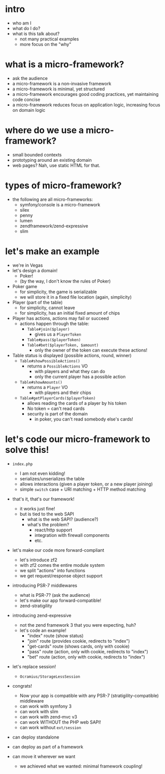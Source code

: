 # intro

 - who am I
 - what do I do?
 - what is this talk about?
    - not many practical examples
    - more focus on the "why"
    
# what is a micro-framework?

 - ask the audience
 - a micro-framework is a non-invasive framework
 - a micro-framework is minimal, yet structured
 - a micro-framework encourages good coding practices, yet maintaining code concise
 - a micro-framework reduces focus on application logic, increasing focus on domain logic
   
# where do we use a micro-framework?

 - small bounded contexts
 - prototyping around an existing domain
 - web pages? Nah, use static HTML for that.
 
# types of micro-framework?

 - the following are all micro-frameworks:
    - symfony/console is a micro-framework
    - silex
    - penny
    - lumen
    - zendframework/zend-expressive
    - slim

# let's make an example

 - we're in Vegas
 - let's design a domain!
    - Poker!
    - (by the way, I don't know the rules of Poker)
 - Poker game
    - for simplicity, the game is serializable
    - we will store it in a fixed file location (again, simplicity)
 - Player (part of the table)
    - for simplicity, cannot leave
    - for simplicity, has an initial fixed amount of chips
 - Player has actions, actions may fail or succeed
    - actions happen through the table:
       - `Table#join($player)`
          - gives us a `PlayerToken`
       - `Table#pass($playerToken)`
       - `Table#bet($playerToken, $amount)`
          - only the owner of the token can execute these actions!
 - Table status is displayed (possible actions, round, winner)
    - `Table#showPossibleActions()`
       - returns a `PossibleActions` VO
          - with players and what they can do
          - only the current player has a possible action
    - `Table#showAmounts()`
       - returns a `Player` VO
          - with players and their chips
    - `Table#getPlayerCards($playerToken)`
       - allows reading the cards of a player by his token
       - No token = can't read cards
       - security is part of the domain
          - in poker, you can't read somebody else's cards!

# let's code our micro-framework to solve this!

 - `index.php`
    - I am not even kidding!
    - serializes/unserializes the table
    - allows interactions (given a player token, or a new player joining)
    - simple `switch` case + URI matching + HTTP method matching
    
 - that's it, that's our framework!
    - it works just fine!
    - but is tied to the web SAPI
       - what is the web SAPI? (audience?)
       - what's the problem?
          - react/http support
          - integration with firewall components
          - etc.
          
 - let's make our code more forward-compliant
    - let's introduce zf2
    - with zf2 comes the entire module system
    - we split "actions" into functions
    - we get request/response object support
          
 - introducing PSR-7 middlewares
    - what is PSR-7? (ask the audience)
    - let's make our app forward-compatible!
    - zend-stratigility
 
 - introducing zend-expressive
    - not the zend framework 3 that you were expecting, huh?
    - let's code an example!
       - "index" route (show status)
       - "join" route (provides cookie, redirects to "index")
       - "get-cards" route (shows cards, only with cookie)
       - "pass" route (action, only with cookie, redirects to "index")
       - "bet" route (action, only with cookie, redirects to "index")
       
 - let's replace session!
    - `Ocramius/StorageLessSession`
    
 - congrats!
    - Now your app is compatible with any PSR-7 (stratigility-compatible) middleware
    - can work with symfony 3
    - can work with slim
    - can work with zend-mvc v3
    - can work WITHOUT the PHP web SAPI!
    - can work without `ext/session`
 
 - can deploy standalone
 - can deploy as part of a framework
 - can move it wherever we want
    - we achieved what we wanted: minimal framework coupling!